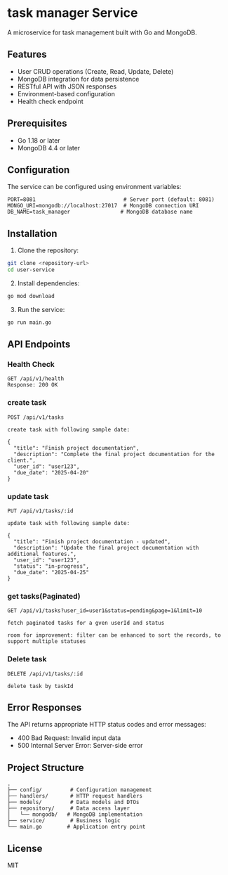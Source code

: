 # task manager Service

A microservice for task management built with Go and MongoDB.

## Features

- User CRUD operations (Create, Read, Update, Delete)
- MongoDB integration for data persistence
- RESTful API with JSON responses
- Environment-based configuration
- Health check endpoint

## Prerequisites

- Go 1.18 or later
- MongoDB 4.4 or later

## Configuration

The service can be configured using environment variables:

```env
PORT=8081                            # Server port (default: 8081)
MONGO_URI=mongodb://localhost:27017  # MongoDB connection URI
DB_NAME=task_manager                # MongoDB database name
```

## Installation

1. Clone the repository:
```bash
git clone <repository-url>
cd user-service
```

2. Install dependencies:
```bash
go mod download
```

3. Run the service:
```bash
go run main.go
```

## API Endpoints

### Health Check
```
GET /api/v1/health
Response: 200 OK
```


### create task
```
POST /api/v1/tasks

create task with following sample date:

{
  "title": "Finish project documentation",
  "description": "Complete the final project documentation for the client.",
  "user_id": "user123",
  "due_date": "2025-04-20"
}

```


### update task
```
PUT /api/v1/tasks/:id

update task with following sample date:

{
  "title": "Finish project documentation - updated",
  "description": "Update the final project documentation with additional features.",
  "user_id": "user123",
  "status": "in-progress",
  "due_date": "2025-04-25"
}
```


### get tasks(Paginated)
```
GET /api/v1/tasks?user_id=user1&status=pending&page=1&limit=10

fetch paginated tasks for a gven userId and status

room for improvement: filter can be enhanced to sort the records, to support multiple statuses
```

### Delete task
```
DELETE /api/v1/tasks/:id

delete task by taskId
```


## Error Responses

The API returns appropriate HTTP status codes and error messages:

- 400 Bad Request: Invalid input data
- 500 Internal Server Error: Server-side error

## Project Structure

```
.
├── config/         # Configuration management
├── handlers/       # HTTP request handlers
├── models/         # Data models and DTOs
├── repository/     # Data access layer
│   └── mongodb/   # MongoDB implementation
├── service/        # Business logic
└── main.go        # Application entry point
```

## License

MIT
